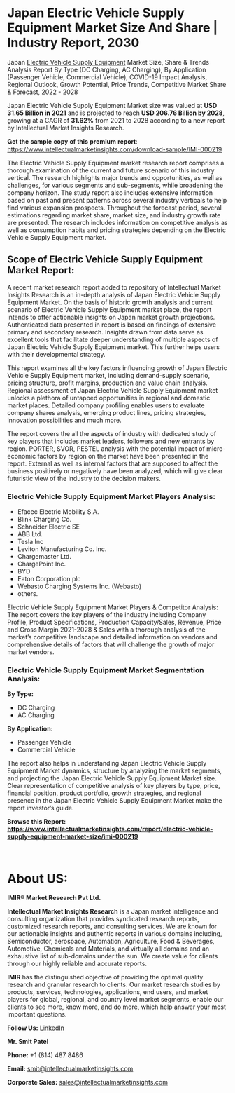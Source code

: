 <h1>Japan Electric Vehicle Supply Equipment Market Size And Share | Industry Report, 2030</h1>
<p>Japan <a href="https://www.intellectualmarketinsights.com/report/electric-vehicle-supply-equipment-market-size/imi-000219">Electric Vehicle Supply Equipment</a> Market Size, Share &amp; Trends Analysis Report By Type (DC Charging, AC Charging), By Application (Passenger Vehicle, Commercial Vehicle), COVID-19 Impact Analysis, Regional Outlook, Growth Potential, Price Trends, Competitive Market Share &amp; Forecast, 2022 - 2028</p>
<p>Japan Electric Vehicle Supply Equipment Market size was valued at&nbsp;<strong>USD 31.65 Billion in 2021</strong>&nbsp;and is projected to reach&nbsp;<strong>USD 206.76 Billion by 2028</strong>, growing at a CAGR of&nbsp;<strong>31.62%</strong>&nbsp;from 2021 to 2028 according to a new report by Intellectual Market Insights Research.</p>
<p>𝐆𝐞𝐭 𝐭𝐡𝐞 𝐬𝐚𝐦𝐩𝐥𝐞 𝐜𝐨𝐩𝐲 𝐨𝐟 𝐭𝐡𝐢𝐬 𝐩𝐫𝐞𝐦𝐢𝐮𝐦 𝐫𝐞𝐩𝐨𝐫𝐭: <a href="https://www.intellectualmarketinsights.com/download-sample/IMI-000219">https://www.intellectualmarketinsights.com/download-sample/IMI-000219</a></p>
<p>The Electric Vehicle Supply Equipment market research report comprises a thorough examination of the current and future scenario of this industry vertical. The research highlights major trends and opportunities, as well as challenges, for various segments and sub-segments, while broadening the company horizon. The study report also includes extensive information based on past and present patterns across several industry verticals to help find various expansion prospects. Throughout the forecast period, several estimations regarding market share, market size, and industry growth rate are presented. The research includes information on competitive analysis as well as consumption habits and pricing strategies depending on the Electric Vehicle Supply Equipment market.</p>
<h2>Scope of Electric Vehicle Supply Equipment Market Report:</h2>
<p>A recent market research report added to repository of Intellectual Market Insights Research is an in-depth analysis of Japan Electric Vehicle Supply Equipment Market. On the basis of historic growth analysis and current scenario of Electric Vehicle Supply Equipment market place, the report intends to offer actionable insights on Japan market growth projections. Authenticated data presented in report is based on findings of extensive primary and secondary research. Insights drawn from data serve as excellent tools that facilitate deeper understanding of multiple aspects of Japan Electric Vehicle Supply Equipment market. This further helps users with their developmental strategy.</p>
<p>This report examines all the key factors influencing growth of Japan Electric Vehicle Supply Equipment market, including demand-supply scenario, pricing structure, profit margins, production and value chain analysis. Regional assessment of Japan Electric Vehicle Supply Equipment market unlocks a plethora of untapped opportunities in regional and domestic market places. Detailed company profiling enables users to evaluate company shares analysis, emerging product lines, pricing strategies, innovation possibilities and much more.</p>
<p>The report covers the all the aspects of industry with dedicated study of key players that includes market leaders, followers and new entrants by region. PORTER, SVOR, PESTEL analysis with the potential impact of micro-economic factors by region on the market have been presented in the report. External as well as internal factors that are supposed to affect the business positively or negatively have been analyzed, which will give clear futuristic view of the industry to the decision makers.</p>
<h3>Electric Vehicle Supply Equipment Market Players Analysis:</h3>
<ul>
<li>Efacec Electric Mobility S.A.</li>
<li>Blink Charging Co.</li>
<li>Schneider Electric SE</li>
<li>ABB Ltd.</li>
<li>Tesla Inc</li>
<li>Leviton Manufacturing Co. Inc.</li>
<li>Chargemaster Ltd.</li>
<li>ChargePoint Inc.</li>
<li>BYD</li>
<li>Eaton Corporation plc</li>
<li>Webasto Charging Systems Inc. (Webasto)</li>
<li>others.</li>
</ul>
<p>Electric Vehicle Supply Equipment Market Players &amp; Competitor Analysis: The report covers the key players of the industry including Company Profile, Product Specifications, Production Capacity/Sales, Revenue, Price and Gross Margin 2021-2028 &amp; Sales with a thorough analysis of the market&rsquo;s competitive landscape and detailed information on vendors and comprehensive details of factors that will challenge the growth of major market vendors.</p>
<h3>Electric Vehicle Supply Equipment Market Segmentation Analysis:</h3>
<p><strong>By Type:</strong></p>
<ul>
<li>DC Charging</li>
<li>AC Charging</li>
</ul>
<p><strong>By Application:</strong></p>
<ul>
<li>Passenger Vehicle</li>
<li>Commercial Vehicle</li>
</ul>
<p>The report also helps in understanding Japan Electric Vehicle Supply Equipment Market dynamics, structure by analyzing the market segments, and projecting the Japan Electric Vehicle Supply Equipment&nbsp;Market size. Clear representation of competitive analysis of key players by type, price, financial position, product portfolio, growth strategies, and regional presence in the Japan Electric Vehicle Supply Equipment Market make the report investor&rsquo;s guide.</p>
<p><strong>Browse this Report:&nbsp; </strong><a href="https://www.intellectualmarketinsights.com/report/electric-vehicle-supply-equipment-market-size/imi-000219"><strong>https://www.intellectualmarketinsights.com/report/electric-vehicle-supply-equipment-market-size/imi-000219</strong></a></p>
<p>&nbsp;</p>
<h1>About US:</h1>
<p><strong>IMIR&reg; Market Research Pvt Ltd.</strong></p>
<p><strong>Intellectual Market Insights Research</strong> is a Japan market intelligence and consulting organization that provides syndicated research reports, customized research reports, and consulting services. We are known for our actionable insights and authentic reports in various domains including, Semiconductor, aerospace, Automation, Agriculture, Food &amp; Beverages, Automotive, Chemicals and Materials, and virtually all domains and an exhaustive list of sub-domains under the sun. We create value for clients through our highly reliable and accurate reports.</p>
<p><strong>IMIR</strong> has the distinguished objective of providing the optimal quality research and granular research to clients. Our market research studies by products, services, technologies, applications, end users, and market players for global, regional, and country level market segments, enable our clients to see more, know more, and do more, which help answer your most important questions.</p>
<p><strong>Follow Us:</strong> <a href="https://www.linkedin.com/company/imir-marketresearch/">LinkedIn</a></p>
<p><strong>Mr. Smit Patel</strong></p>
<p><strong>Phone:</strong> +1 (814) 487 8486</p>
<p><strong>Email:</strong> <a href="mailto:smit@intellectualmarketinsights.com">smit@intellectualmarketinsights.com</a></p>
<p><strong>Corporate Sales:</strong> <a href="mailto:sales@intellectualmarketinsights.com">sales@intellectualmarketinsights.com</a></p>
<p>&nbsp;</p>
